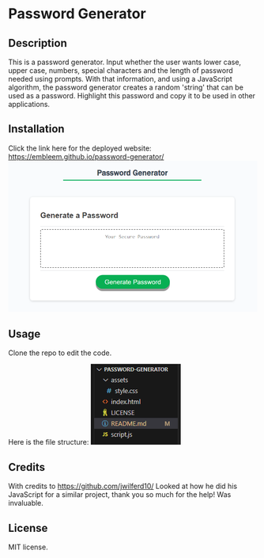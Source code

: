 # Password Generator

## Description

This is a password generator. Input whether the user wants lower case, upper case, numbers, special characters and the length of password needed using prompts. With that information, and using a JavaScript algorithm, the password generator creates a random 'string' that can be used as a password. Highlight this password and copy it to be used in other applications.

## Installation

Click the link here for the deployed website: https://embleem.github.io/password-generator/
![imageofwebsite](assets/img/password-generator.png)

## Usage

Clone the repo to edit the code. 

Here is the file structure:
![filestructure](assets/img/filestructure.png)

## Credits

With credits to https://github.com/jwilferd10/
Looked at how he did his JavaScript for a similar project, thank you so much for the help! Was invaluable.

## License

MIT license.
